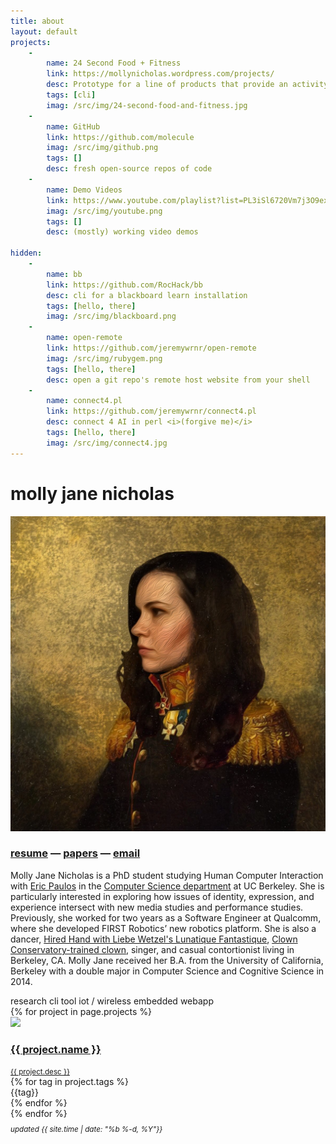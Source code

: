```yaml
---
title: about
layout: default
projects:
    -
        name: 24 Second Food + Fitness
        link: https://mollynicholas.wordpress.com/projects/
        desc: Prototype for a line of products that provide an activity (fitness, meditation, math problems, etc) during the time that food is being prepared.
        tags: [cli]
        imag: /src/img/24-second-food-and-fitness.jpg
    -
        name: GitHub
        link: https://github.com/molecule
        imag: /src/img/github.png
        tags: []
        desc: fresh open-source repos of code
    -
        name: Demo Videos
        link: https://www.youtube.com/playlist?list=PL3iSl6720Vm7j3O9ex-FjVuZ9ZaiL4ph0
        imag: /src/img/youtube.png
        tags: []
        desc: (mostly) working video demos

hidden:
    -
        name: bb
        link: https://github.com/RocHack/bb
        desc: cli for a blackboard learn installation
        tags: [hello, there]
        imag: /src/img/blackboard.png
    -
        name: open-remote
        link: https://github.com/jeremywrnr/open-remote
        imag: /src/img/rubygem.png
        tags: [hello, there]
        desc: open a git repo's remote host website from your shell
    -
        name: connect4.pl
        link: https://github.com/jeremywrnr/connect4.pl
        desc: connect 4 AI in perl <i>(forgive me)</i>
        tags: [hello, there]
        imag: /src/img/connect4.jpg
---
```



# molly jane nicholas

<div class="clearfix">
<img id="prof" alt="Look on my Face, ye mighty, and despair. " src="/src/img/general-molly.jpg">

<h3>
<a href="/cv">resume</a> —
<a href="/papers">papers</a> —
<a href="&#109;&#097;&#105;&#108;&#116;&#111;:&#106;&#101;&#114;&#101;&#109;&#121;&#046;&#119;&#097;&#114;&#110;&#101;&#114;&#064;&#098;&#101;&#114;&#107;&#101;&#108;&#101;&#121;&#046;&#101;&#100;&#117;">email</a>
</h3>

<p> Molly Jane Nicholas is a PhD student studying Human Computer Interaction 
  with <a href="http://www.paulos.net/">Eric Paulos</a> in the <a href="http://www.cs.berkeley.edu" target="_blank">Computer Science department</a> at UC Berkeley. She is particularly interested in exploring how issues of identity, expression, and experience intersect with new media studies and performance studies.  Previously, she worked for two years as a Software Engineer at Qualcomm, where she developed FIRST Robotics’ new robotics platform. She is also a dancer, <a href="http://www.lunfan.com/">Hired Hand with Liebe Wetzel's Lunatique Fantastique</a>, <a href="http://circuscenter.org/clown">Clown Conservatory-trained clown</a>, singer, and casual contortionist living in Berkeley, CA.  Molly Jane received her B.A. from the University of California, Berkeley with a double major in Computer Science and Cognitive Science in 2014. </p>

</div><!--clearfix-->

<div id="tags">
  <span class="tag res">research</span>
  <span class="tag cli">cli tool</span>
  <span class="tag iot">iot / wireless</span>
  <span class="tag em">embedded</span>
  <span class="tag app">webapp</span>
</div>

<div id='projects'>
{% for project in page.projects %}
<div class="project">
  <a href="{{ project.link }}">
  <img src="{{ project.imag }}" class="project-image"/>
  <div class="project-info">
  <h3>{{ project.name }} </h3>
  <small>{{ project.desc }}</small>
  </div>
  </a>
  <div class="project-tags">
  {% for tag in project.tags %} <div class="tag {{tag}}">{{tag}}</div>
  {% endfor %}</div>
</div>
{% endfor %}
</div>


<p style="margin: 0.5em 0em 10em 0em;">
<small><i>
<!--<a href="/mit-license">license</a> --->
updated {{ site.time | date: "%b %-d, %Y"}} </i></small>
</p>

<footer>
<script src="/src/js/project.js" async>
</footer>
